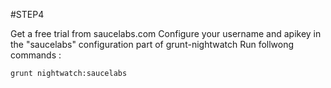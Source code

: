 #STEP4

Get a free trial from saucelabs.com
Configure your username and apikey in the "saucelabs" configuration part of grunt-nightwatch 
Run follwong commands :
```
grunt nightwatch:saucelabs
```